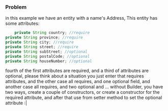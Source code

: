 ### Problem

in this example we have an entity with a name's Address, This entity has some attributes:

```java
    private String country; //require
private String province; //require
private String city; //require
private String street; //require
private String subStreet; //optional
private String postalCode; //optional
private String houseNumber; //optional
```

fourth of the first attributes are required, and a third of attributes are optional, please think about a situation you
just enter that requires attributes, and the other case all requires, and one optional field, and another case all
requires, and two optional and ...
without Builder, you have two ways, create a couple of constructors, or create a constructor for the required attribute,
and after that use from setter method to set the optional attribute :|
